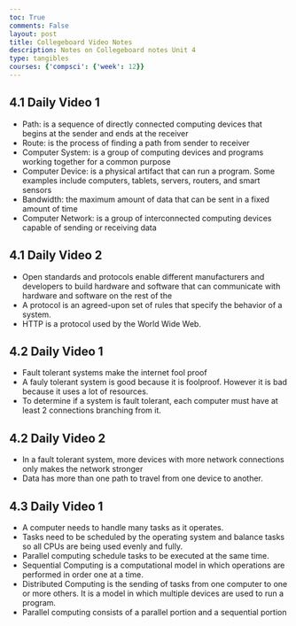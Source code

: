 ```yaml
---
toc: True
comments: False
layout: post
title: Collegeboard Video Notes
description: Notes on Collegeboard notes Unit 4
type: tangibles
courses: {'compsci': {'week': 12}}
---
```


## 4.1 Daily Video 1
- Path: is a sequence of directly connected computing devices that begins at the sender and ends at the receiver
- Route: is the process of finding a path from sender to receiver
- Computer System: is a group of computing devices and programs working together for a common purpose
- Computer Device: is a physical artifact that can run a program. Some examples include computers, tablets, servers, routers, and smart sensors
- Bandwidth: the maximum amount of data that can be sent in a fixed amount of time 
- Computer Network: is a group of interconnected computing devices capable of sending or receiving data

## 4.1 Daily Video 2
- Open standards and protocols enable different manufacturers and developers to build hardware and software that can communicate with hardware and software on the rest of the
- A protocol is an agreed-upon set of rules that specify the behavior of a system.
- HTTP is a protocol used by the World Wide Web.

## 4.2 Daily Video 1
- Fault tolerant systems make the internet fool proof 
- A fauly tolerant system is good because it is foolproof. However it is bad because it uses a lot of resources.
- To determine if a system is fault tolerant, each computer must have at least 2 connections branching from it. 

## 4.2 Daily Video 2
- In a fault tolerant system, more devices with more network connections only makes the network stronger
- Data has more than one path to travel from one device to another.

## 4.3 Daily Video 1
- A computer needs to handle many tasks as it operates.
- Tasks need to be scheduled by the operating system and balance tasks so all CPUs are being used evenly and fully.
- Parallel computing schedule tasks to be executed at the same time.
- Sequential Computing is a computational model in which operations are performed in order one at a time.
- Distributed Computing is the sending of tasks from one computer to one or more others. It is a model in which multiple devices are used to run a program.
- Parallel computing consists of a parallel portion and a sequential portion